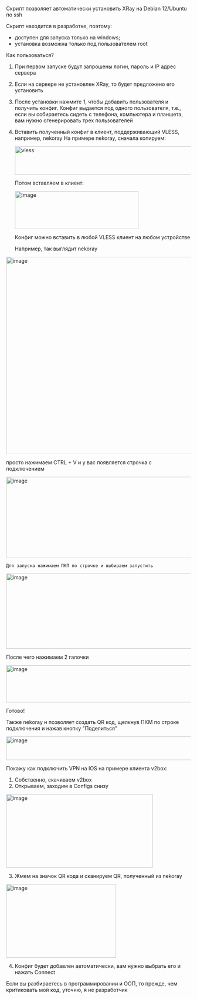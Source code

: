 Скрипт позволяет автоматически установить XRay на Debian 12/Ubuntu по ssh

Скрипт находится в разработке, поэтому:
  - доступен для запуска только на windows;
  - установка возможна только под пользователем root
    
Как пользоваться?

1. При первом запуске будут запрошены логин, пароль и IP адрес сервера
2. Если на сервере не установлен XRay, то будет предложено его установить
3. После установки нажмите 1, чтобы добавить пользователя и получить конфиг. Конфиг выдается под одного пользователя, т.е., если вы собираетесь сидеть с телефона, компьютера и планшета, вам нужно сгенерировать трех пользователей
4. Вставить полученный конфиг в клиент, поддерживающий VLESS, например, nekoray
   На примере nekoray, сначала копируем:
   
   <img width="1083" height="77" alt="vless" src="https://github.com/user-attachments/assets/6c4c57fa-65f5-4fb1-b469-f1e9d1a6e67d" />
   
   Потом вставляем в клиент:
   
   <img width="337" height="103" alt="image" src="https://github.com/user-attachments/assets/243b5c19-359e-4a94-85b4-50262d7db159" />

   Конфиг можно вставить в любой VLESS клиент на любом устройстве

   Например, так выглядит nekoray
  <img width="1919" height="537" alt="image" src="https://github.com/user-attachments/assets/0ef621f9-5cf9-4c21-a411-810d1a2232ec" />

   просто нажимаем CTRL + V и у вас появляется строчка с подключением

   <img width="1919" height="221" alt="image" src="https://github.com/user-attachments/assets/86d96faa-7fd3-4720-b71f-333981f34137" />

    Для запуска нажимаем ПКП по строчке и выбираем запустить
   <img width="1375" height="205" alt="image" src="https://github.com/user-attachments/assets/2c35bc80-3ae0-4bf4-9367-62fc42119d86" />

  После чего нажимаем 2 галочки
  
  <img width="793" height="101" alt="image" src="https://github.com/user-attachments/assets/e02865f5-f059-4b2b-808f-b3f4a757af60" />

  Готово!

Также nekoray н позволяет создать QR код, щелкнув ПКМ по строке подключения и нажав кнопку "Поделиться"

<img width="846" height="64" alt="image" src="https://github.com/user-attachments/assets/a5ec8cf1-fd00-4181-a26d-3c97d30525a5" />

Покажу как подключить VPN на IOS на примере клиента v2box:

1. Собственно, скачиваем v2box
2. Открываем, заходим в Configs снизу
<img width="400" height="200" alt="image" src="https://github.com/user-attachments/assets/ebd06974-f7e6-4daa-91bc-679344acf47e" />

3. Жмем на значок QR кода и сканируем QR, полученный из nekoray
<img width="300" height="200" alt="image" src="https://github.com/user-attachments/assets/b381694d-cfaf-4166-8497-82223ef278c3" />
   
4. Конфиг будет добавлен автоматически, вам нужно выбрать его и нажать Connect

   
Если вы разбираетесь в программировании и ООП, то прежде, чем критиковать мой код, уточню, я не разработчик
